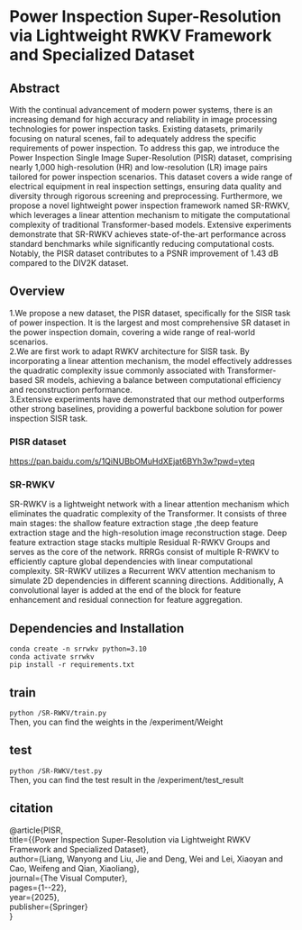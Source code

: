 # Power Inspection Super-Resolution via Lightweight RWKV Framework and Specialized Dataset
## Abstract
With the continual advancement of modern power systems, there is an increasing demand for high accuracy and reliability in image processing technologies for power inspection tasks. Existing datasets, primarily focusing on natural scenes, fail to adequately address the specific requirements of power inspection. To address this gap, we introduce the Power Inspection Single Image Super-Resolution (PISR) dataset, comprising nearly 1,000 high-resolution (HR) and low-resolution (LR) image pairs tailored for power inspection scenarios. This dataset covers a wide range of electrical equipment in real inspection settings, ensuring data quality and diversity through rigorous screening and preprocessing. Furthermore, we propose a novel lightweight power inspection framework named SR-RWKV, which leverages a linear attention mechanism to mitigate the computational complexity of traditional Transformer-based models. Extensive experiments demonstrate that SR-RWKV achieves state-of-the-art performance across standard benchmarks while significantly reducing computational costs. Notably, the PISR dataset contributes to a PSNR improvement of 1.43 dB compared to the DIV2K dataset. 
## Overview
1.We propose a new dataset, the PISR dataset, specifically for the SISR task of power inspection. It is the largest and most comprehensive SR dataset in the power inspection domain, covering a wide range of real-world scenarios.   
2.We are first work to adapt RWKV architecture for SISR task. By incorporating a linear attention mechanism, the model effectively addresses the quadratic complexity issue commonly associated with Transformer-based SR models, achieving a balance between computational efficiency and reconstruction performance.   
3.Extensive experiments have demonstrated that our method outperforms other strong baselines, providing a powerful backbone solution for power inspection SISR task. 
### PISR dataset
 https://pan.baidu.com/s/1QiNUBbOMuHdXEjat6BYh3w?pwd=yteq
### SR-RWKV
SR-RWKV is a lightweight network with a linear attention mechanism which eliminates the quadratic complexity of the Transformer. It consists of three main stages: the shallow feature extraction stage ,the deep feature extraction stage and the high-resolution image reconstruction stage.
Deep feature extraction stage stacks multiple Residual R-RWKV Groups and serves as the core of the network. RRRGs consist of multiple R-RWKV to efficiently capture global dependencies with linear computational complexity. SR-RWKV utilizes a Recurrent WKV attention mechanism to simulate 2D dependencies in different scanning directions. Additionally, A convolutional layer is added at the end of the block for feature enhancement and residual connection for feature aggregation.

## Dependencies and Installation
```
conda create -n srrwkv python=3.10
conda activate srrwkv
pip install -r requirements.txt
```

## train
`python /SR-RWKV/train.py`  
Then, you can find the weights in the /experiment/Weight  

## test
`python /SR-RWKV/test.py`  
Then, you can find the test result in the /experiment/test_result  

## citation
@article{PISR,  
   title={{Power Inspection Super-Resolution via Lightweight RWKV Framework and Specialized Dataset},  
   author={Liang, Wanyong and Liu, Jie and Deng, Wei and Lei, Xiaoyan and Cao, Weifeng and Qian, Xiaoliang},  
    journal={The Visual Computer},  
    pages={1--22},  
    year={2025},  
    publisher={Springer}  
}
